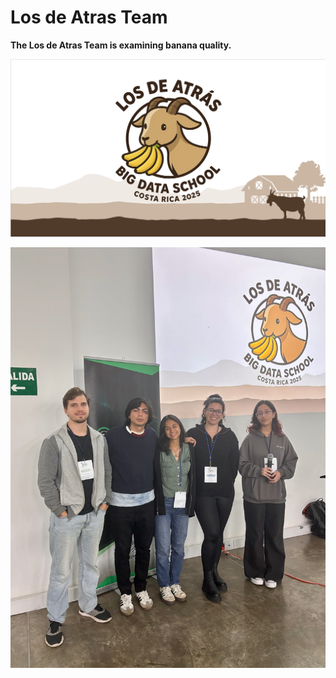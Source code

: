 # Los de Atras Team

**The Los de Atras Team is examining banana quality.**

![](losdeatras-slide.png)  

![](losdeatras-people.jpg)  
